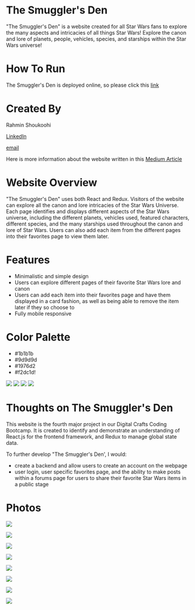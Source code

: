 # The Smuggler's Den 
"The Smuggler's Den" is a website created for all Star Wars fans to explore the many aspects and intricacies of all things Star Wars!
Explore the canon and lore of planets, people, vehicles, species, and starships within the Star Wars universe! 

# How To Run
The Smuggler's Den is deployed online, so please click this [link](https://glistening-bubblegum-23a522.netlify.app/)

# Created By
Rahmin Shoukoohi

[LinkedIn](https://www.linkedin.com/in/rahmin-shoukoohi-155855235/)

[email](rahminshoukoohi@gmail.com)

Here is more information about the website written in this [Medium Article](https://medium.com/@rahminshoukoohi/in-a-galaxy-far-far-away-b86e2355268a)

# Website Overview
"The Smuggler's Den" uses both React and Redux. Visitors of the website can explore all the canon and lore intricacies of the Star Wars Universe. Each page identifies and displays different aspects of the Star Wars universe, including the different planets, vehicles used, featured characters, different species, and the many starships used throughout the canon and lore of Star Wars. Users can also add each item from the different pages into their favorites page to view them later. 

# Features

* Minimalistic and simple design 
* Users can explore different pages of their favorite Star Wars lore and canon
* Users can add each item into their favorites page and have them displayed in a card fashion, as well as being able to remove the item later if they so choose to
* Fully mobile responsive
# Color Palette
- #1b1b1b
- #9d9d9d
- #1976d2
- #f2dc1d!

![](src/assets/f2dc1d.png)
![](src/assets/1976d2.png)
![](src/assets/9d9d9d.png)
![](src/assets/1b1b1b.png)

# Thoughts on The Smuggler's Den
This website is the fourth major project in our Digital Crafts Coding Bootcamp. It is created to identify and demonstrate an understanding of React.js for the frontend framework, and Redux to manage global state data. 

To further develop "The Smuggler's Den', I would: 
- create a backend and allow users to create an account on the webpage
- user login, user specific favorites page, and the ability to make posts within a forums page for users to share their favorite Star Wars items in a public stage

# Photos
![](src/assets/homepage.PNG)

![](src/assets/people.PNG)

![](src/assets/starships.PNG)

![](src/assets/movies.PNG)

![](src/assets/planets.PNG)

![](src/assets/vehicles.PNG)

![](src/assets/species.PNG)

![](src/assets/favorites.PNG)